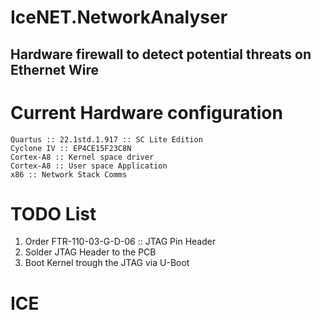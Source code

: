 # IceNET.NetworkAnalyser

Hardware firewall to detect potential threats on Ethernet Wire
-

# Current Hardware configuration

	Quartus :: 22.1std.1.917 :: SC Lite Edition
	Cyclone IV :: EP4CE15F23C8N
	Cortex-A8 :: Kernel space driver
	Cortex-A8 :: User space Application
	x86 :: Network Stack Comms

# TODO List

1. Order FTR-110-03-G-D-06 :: JTAG Pin Header
2. Solder JTAG Header to the PCB
3. Boot Kernel trough the JTAG via U-Boot


# ICE
